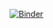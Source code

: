 [![Binder](https://mybinder.org/badge.svg)](https://mybinder.org/v2/gh/https://mybinder.org/v2/gh/ECaMorlaix-TSI-1718/RDM/Valentin)
